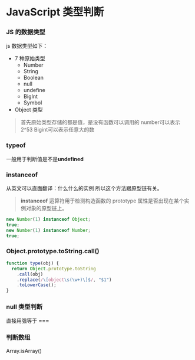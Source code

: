 # JavaScript 类型判断

### JS 的数据类型

js 数据类型如下：

- 7 种原始类型
  - Number
  - String
  - Boolean
  - null
  - undefine
  - BigInt
  - Symbol
- Object 类型

>首先原始类型存储的都是值，是没有函数可以调用的
>number可以表示2^53 Bigint可以表示任意大的数

### typeof

一般用于判断值是不是**undefined**

### instanceof

从英文可以直面翻译：什么什么的实例
所以这个方法跟原型链有关。

> **instanceof** 运算符用于检测构造函数的 prototype 属性是否出现在某个实例对象的原型链上。

```javascript
new Number(1) instanceof Object;
true;
new Number(1) instanceof Number;
true;
```

### Object.prototype.toString.call()

```javascript
function type(obj) {
  return Object.prototype.toString
    .call(obj)
    .replace(/\[object\s(\w+)\]$/, "$1")
    .toLowerCase();
}
```

### null 类型判断

直接用强等于 **===**

### 判断数组

Array.isArray()
